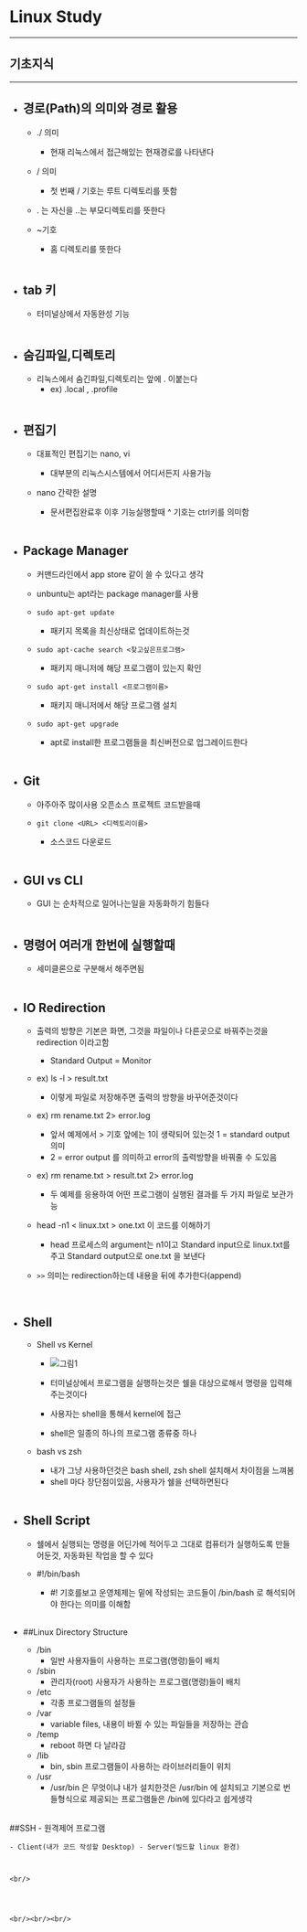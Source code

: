 
# Linux Study
-----------------------------------------------

## 기초지식
-----------------------------------------------

- ## 경로(Path)의 의미와 경로 활용
	- ./ 의미
		+ 현재 리눅스에서 접근해있는 현재경로를 나타낸다

	- / 의미
		+ 첫 번째 / 기호는 루트 디렉토리를 뜻함 

	- . 는 자신을 ..는 부모디렉토리를 뜻한다

	- ~기호
		+ 홈 디렉토리를 뜻한다

	<br/>



- ## tab 키
	- 터미널상에서 자동완성 기능
	
	<br/>



- ## 숨김파일,디렉토리
	- 리눅스에서 숨긴파일,디렉토리는 앞에 . 이붙는다
		+ ex) .local , .profile 

	<br/>


- ## 편집기
	- 대표적인 편집기는 nano, vi
		+ 대부분의 리눅스시스템에서 어디서든지 사용가능
	
	- nano 간략한 설명
		+ 문서편집완료후 이후 기능실행할때 ^ 기호는 ctrl키를 의미함

	<br/>


- ## Package Manager
	- 커맨드라인에서 app store 같이 쓸 수 있다고 생각

	- unbuntu는 apt라는 package manager를 사용

	- ``` sudo apt-get update ```
		+ 패키지 목록을 최신상태로 업데이트하는것

	- ``` sudo apt-cache search <찾고싶은프로그램> ```
		+ 패키지 매니저에 해당 프로그램이 있는지 확인

	- ``` sudo apt-get install <프로그램이름> ```
		+ 패키지 매니저에서 해당 프로그램 설치

	- ``` sudo apt-get upgrade ```
		+ apt로 install한 프로그램들을 최신버전으로 업그레이드한다

	<br/>

- ## Git
	- 아주아주 많이사용 오픈소스 프로젝트 코드받을때

	- ``` git clone <URL> <디렉토리이름> ```
		+ 소스코드 다운로드

	<br/>
		  

- ## GUI vs CLI
	- GUI 는 순차적으로 일어나는일을 자동화하기 힘들다

	<br/>


- ## 명령어 여러개 한번에 실행할때
	- 세미클론으로 구분해서 해주면됨

	<br/>


- ## IO Redirection
	- 출력의 방향은 기본은 화면, 그것을 파일이나 다른곳으로 바꿔주는것을 redirection 이라고함
		+  Standard Output = Monitor

	- ex) ls -l > result.txt
		+ 이렇게 파일로 저장해주면 출력의 방향을 바꾸어준것이다

	- ex) rm rename.txt 2> error.log
		+ 앞서 예제에서 > 기호 앞에는 1이 생략되어 있는것 1 = standard output 의미
		+ 2 = error output 를 의미하고 error의 출력방향을 바꿔줄 수 도있음

	- ex) rm rename.txt > result.txt 2> error.log
		+ 두 예제를 응용하여 어떤 프로그램이 실행된 결과를 두 가지 파일로 보관가능

	- head -n1 < linux.txt > one.txt 이 코드를 이해하기
		+ head 프로세스의 argument는 n1이고 Standard input으로 linux.txt를 주고 Standard output으로 one.txt 을 보낸다


	- ```>>``` 의미는 redirection하는데 내용을 뒤에 추가한다(append)

	<br/>


- ## Shell
    - Shell vs Kernel
		+ ![그림1](https://t1.daumcdn.net/cfile/tistory/27552535590AB2BB0F)

		+ 터미널상에서 프로그램을 실행하는것은 쉘을 대상으로해서 명령을 입력해주는것이다

		+ 사용자는 shell을 통해서 kernel에 접근

		+ shell은 일종의 하나의 프로그램 종류중 하나

	- bash vs zsh
		+ 내가 그냥 사용하던것은 bash shell, zsh shell 설치해서 차이점을 느껴봄
		+ shell 마다 장단점이있음, 사용자가 쉘을 선택하면된다

	<br/>


- ## Shell Script
    - 쉘에서 실행되는 명령을 어딘가에 적어두고 그대로 컴퓨터가 실행하도록 만들어둔것, 자동화된 작업을 할 수 있다

	- #!/bin/bash 
		+ #! 기호를보고 운영체제는 밑에 작성되는 코드들이 /bin/bash 로 해석되어야 한다는 의미를 이해함

	<br/>


- ##Linux Directory Structure
    - /bin 
		+ 일반 사용자들이 사용하는 프로그램(명령)들이 배치
	- /sbin
		+ 관리자(root) 사용자가 사용하는 프로그램(명령)들이 배치
	- /etc
		+ 각종 프로그램들의 설정들
	- /var
		+ variable files, 내용이 바뀔 수 있는 파일들을 저장하는 관습
	- /temp
		+ reboot 하면 다 날라감
	- /lib
		+ bin, sbin 프로그램들이 사용하는 라이브러리들이 위치
	- /usr
		+ /usr/bin 은 무엇이냐 내가 설치한것은 /usr/bin 에 설치되고 기본으로 번들형식으로 제공되는 프로그램들은 /bin에 있다라고 쉽게생각


	<br/>


 ##SSH
	- 원격제어 프로그램

    - Client(내가 코드 작성할 Desktop) - Server(빌드할 linux 환경)



	<br/>




	<br/><br/><br/>